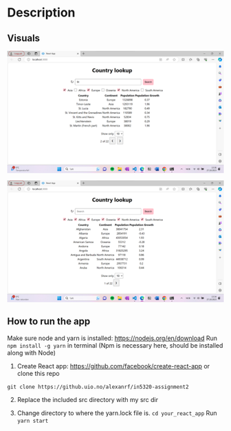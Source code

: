 # Description

## Visuals

![Homepage of the app](./images/app_homepage.png)

![Page when filtered with search and continents, and sorted by Population](./images/app_page2.png)

## How to run the app

Make sure node and yarn is installed:
https://nodejs.org/en/download
Run `npm install -g yarn` in terminal
(Npm is necessary here, should be installed along with Node)


1. Create React app: https://github.com/facebook/create-react-app
or clone this repo
```
git clone https://github.uio.no/alexanrf/in5320-assignment2
```

2. Replace the included src directory with my src dir

3. Change directory to where the yarn.lock file is.
`cd your_react_app`
Run `yarn start`

